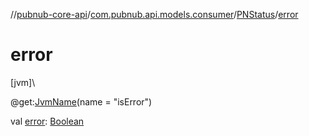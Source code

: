 //[pubnub-core-api](../../../index.md)/[com.pubnub.api.models.consumer](../index.md)/[PNStatus](index.md)/[error](error.md)

# error

[jvm]\

@get:[JvmName](https://kotlinlang.org/api/latest/jvm/stdlib/kotlin.jvm/-jvm-name/index.html)(name = &quot;isError&quot;)

val [error](error.md): [Boolean](https://kotlinlang.org/api/latest/jvm/stdlib/kotlin/-boolean/index.html)
